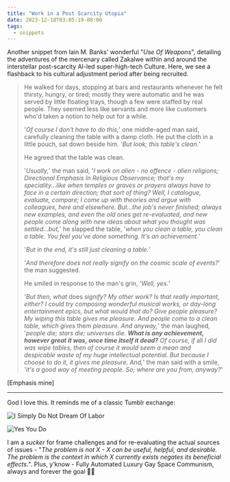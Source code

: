 ```yaml
---
title: "Work in a Post Scarcity Utopia"
date: 2023-12-18T03:05:19-08:00
tags:
  - snippets
---
```

Another snippet from Iain M. Banks' wonderful "_Use Of Weapons_", detailing the adventures of the mercenary called Zakalwe within and around the interstellar post-scarcity AI-led super-high-tech Culture. Here, we see a flashback to his cultural adjustment period after being recruited.
<!--more-->
> He walked for days, stopping at bars and restaurants whenever he felt thirsty, hungry, or tired; mostly they were automatic and he was served by little floating trays, though a few were staffed by real people. They seemed less like servants and more like customers who'd taken a notion to help out for a while.
>
> '_Of course I don't have to do this,_' one middle-aged man said, carefully cleaning the table with a damp cloth. He put the cloth in a little pouch, sat down beside him. '_But look; this table's clean._'
>
> He agreed that the table was clean.
>
> '_Usually,_' the man said, '_I work on alien - no offence - alien religions; Directional Emphasis In Religious Observance; that's my speciality...like when temples or graves or prayers always have to face in a certain direction; that sort of thing? Well, I catalogue, evaluate, compare; I come up with theories and argue with colleagues, here and elsewhere. But...the job's never finished; always new examples, and even the old ones get re-evaluated, and new people come along with new ideas about what you thought was settled...but,_' he slapped the table, '_when you clean a table, you clean a table. You feel you've done something. It's an achievement._'
>
> '_But in the end, it's still just cleaning a table._'
>
> '_And therefore does not really signify on the cosmic scale of events?_' the man suggested.
>
> He smiled in response to the man's grin, '_Well, yes._'
>
> '_But then, what_ does _signify? My other work? Is that really important, either? I could try composing wonderful musical works, or day-long entertainment epics, but what would that do? Give people pleasure? My wiping this table gives me pleasure. And people come to a clean table, which gives_ them _pleasure. And anyway,_' the man laughed, '_people die; stars die; universes die. **What is any achievement, however great it was, once time itself it dead?** Of course, if_ all _I did was wipe tables, then of course it would seem a mean and despicable waste of my huge intellectual potential. But because I choose to do it, it gives me pleasure. And,_' the man said with a smile, '_it's a good way of meeting people. So; where are you from, anyway?_'

\[Emphasis mine\]

---

God I love this. It reminds me of a classic Tumblr exchange:

![I Simply Do Not Dream Of Labor](/img/do-not-dream-of-labor.jpg "If you think that you do not dream of labor...")

![Yes You Do](/img/dream-of-labor.jpg "...it may be that you have just never been experienced a way in which labor can be productive and rewarding")

I am a _sucker_ for frame challenges and for re-evaluating the actual sources of issues - "_The problem is not X - X can be useful, helpful, and desirable. The problem is the context in which X currently exists negates its beneficial effects._". Plus, y'know - Fully Automated Luxury Gay Space Communism, always and forever the goal ✊🏻
